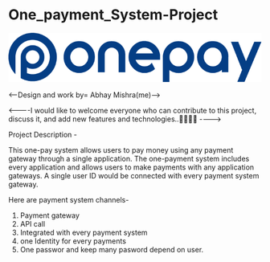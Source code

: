 
 # One_payment_System-Project

 ![payemnt logo](https://github.com/abhaymishra24/One-Payment-System/blob/main/payment2.png)
 
<--Design and work by= Abhay Mishra(me)-->

<----I would like to welcome everyone who can contribute to this project, discuss it, and add new features and technologies..🤝🧑‍💻🚀 ---->


Project Description -

This one-pay system allows users to pay money using any payment gateway through a single application. The one-payment system includes every application and allows users to make payments with any application gateways. A single user ID would be connected with every payment system gateway.

Here are payment system channels- 

1. Payment gateway
2. API call
3. Integrated with every payment system
4. one Identity for every payments
5. One passwor and keep many pasword depend on user.








